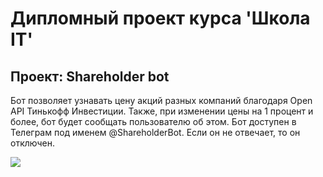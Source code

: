 # Дипломный проект курса 'Школа IT'

## Проект: Shareholder bot

Бот позволяет узнавать цену акций разных компаний благодаря Open API Тинькофф Инвестиции. Также, при изменении цены на 1 процент и более, бот будет сообщать пользователю об этом. 
Бот доступен в Телеграм под именем @ShareholderBot. Если он не отвечает, то он отключен.

![](https://disk.yandex.ru/i/jJLVXQ_wzA1qsw)
